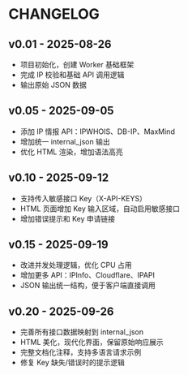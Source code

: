 # CHANGELOG

## v0.01 - 2025-08-26
- 项目初始化，创建 Worker 基础框架
- 完成 IP 校验和基础 API 调用逻辑
- 输出原始 JSON 数据

## v0.05 - 2025-09-05
- 添加 IP 情报 API：IPWHOIS、DB-IP、MaxMind
- 增加统一 internal_json 输出
- 优化 HTML 渲染，增加语法高亮

## v0.10 - 2025-09-12
- 支持传入敏感接口 Key（X-API-KEYS）
- HTML 页面增加 Key 输入区域，自动启用敏感接口
- 增加错误提示和 Key 申请链接

## v0.15 - 2025-09-19
- 改进并发处理逻辑，优化 CPU 占用
- 增加更多 API：IPInfo、Cloudflare、IPAPI
- JSON 输出统一结构，便于客户端直接调用

## v0.20 - 2025-09-26
- 完善所有接口数据映射到 internal_json
- HTML 美化，现代化界面，保留原始响应展示
- 完整文档化注释，支持多语言请求示例
- 修复 Key 缺失/错误时的提示逻辑
